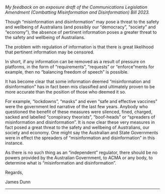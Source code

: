 _My_ _feedback_ _on_ _an_ _exposure_ _draft_ _of_ _the_ _Communications_ _Legislation_ _Amendment_ _(Combatting_
_Misinformation_ _and_ _Disinformation)_ _Bill_ _2023._

Though “misinformation and disinformation” may pose a threat to the safety and wellbeing of Australians
(and possibly our “democracy”, “society” and “economy”), the absence of pertinent information poses a
greater threat to the safety and wellbeing of Australians.

The problem with regulation of information is that there is great likelihood that pertinent information may be
censored.

In short, if any information can be removed as a result of pressure on platforms, in the form of “requirements”,
“requests” or “enforce”ments for example, then no “balancing freedom of speech” is possible.

It has become clear that some information deemed “misinformation and disinformation” has in fact been mis­
classified and ultimately proven to be more accurate than the position of those who deemed it so.

For example, “lockdowns”, “masks” and even “safe and effective vaccines” were the government led
narrative of the last few years. Anybody who questioned the benefit of these measures were silenced, fined,
charged, sacked and labelled “conspiracy theorists”, “boof-heads” or “spreaders of misinformation and
disinformation”. It is now clear these very measures in fact posed a great threat to the safety and wellbeing
of Australians, our society and economy. One might say the Australian and State Governments were in
effect the spreaders of “misinformation and disinformation” in this instance.

As there is no such thing as an “independent” regulator, there should be no powers provided by the
Australian Government, to ACMA or any body, to determine what is “misinformation and disinformation”.

Regards,

James Dunn


-----

